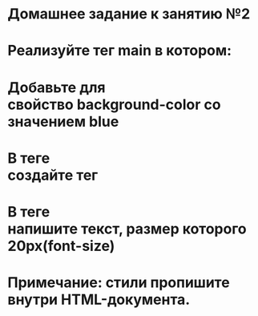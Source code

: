 # Домашнее задание к занятию №2
# Реализуйте тег main в котором:
#
#    Добавьте для <main> свойство background-color со значением blue
#    В теге <main> создайте тег <div>
#    В теге <div> напишите текст, размер которого 20px(font-size)
#
# Примечание: стили пропишите внутри HTML-документа.
